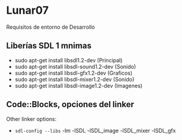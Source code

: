 # Lunar07
Requisitos de entorno de Desarrollo
## Liberías SDL 1 mnimas
* sudo apt-get install libsdl1.2-dev              (Principal)
* sudo apt-get install libsdl-sound1.2-dev        (Sonido)
* sudo apt-get install libsdl-gfx1.2-dev          (Graficos)
* sudo apt-get install libsdl-mixer1.2-dev        (Sonido)
* sudo apt-get install libsdl-image1.2-dev        (Imagenes)
## Code::Blocks, opciones del linker
Other linker options:
* `sdl-config --libs` -lm -lSDL -lSDL_image  -lSDL_mixer -lSDL_gfx
